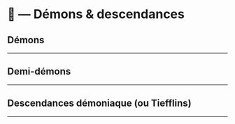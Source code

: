 # 👹 — Démons & descendances

## Démons

***



## Demi-démons

***



## Descendances démoniaque (ou Tiefflins)

***

